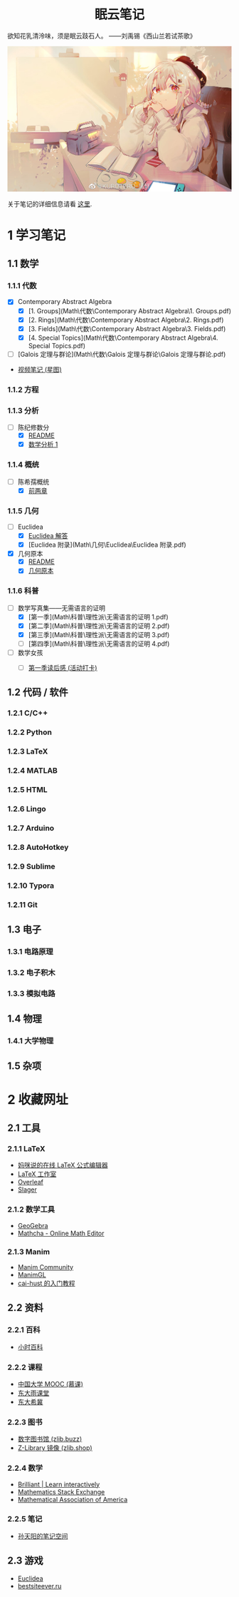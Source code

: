 <h1 align="center">眠云笔记</h1>



欲知花乳清泠味，须是眠云跂石人。	——刘禹锡《西山兰若试茶歌》

<img src="Others\Image\warma_playAndDraw.png">

关于笔记的详细信息请看 [这里](README.html).



# 1	学习笔记

## 1.1	数学

### 1.1.1	代数

- [x] Contemporary Abstract Algebra
  - [x] [1. Groups](Math\代数\Contemporary Abstract Algebra\1. Groups.pdf)
  - [x] [2. Rings](Math\代数\Contemporary Abstract Algebra\2. Rings.pdf)
  - [x] [3. Fields](Math\代数\Contemporary Abstract Algebra\3. Fields.pdf)
  - [x] [4. Special Topics](Math\代数\Contemporary Abstract Algebra\4. Special Topics.pdf)
- [ ] [Galois 定理与群论](Math\代数\Galois 定理与群论\Galois 定理与群论.pdf)

- [视频笔记 (星图)](Math\代数\星图\星图.pdf)

### 1.1.2	方程

### 1.1.3	分析

- [ ] 陈纪修数分
  - [x] [README](Math\分析\陈纪修数分\README.html)
  - [x] [数学分析 1](Math\分析\陈纪修数分\数学分析.pdf)

### 1.1.4	概统

- [ ] 陈希孺概统
  - [x] [前两章](Math\概统\陈希孺\概统前两章.pdf)

### 1.1.5	几何

- [ ] Euclidea
  - [x] [Euclidea 解答](Math\几何\Euclidea\Euclidea.pdf)
  - [x] [Euclidea 附录](Math\几何\Euclidea\Euclidea 附录.pdf)
- [x] 几何原本
  - [x] [README](Math\几何\几何原本\README.html)
  - [x] [几何原本](Math\几何\几何原本\几何原本.pdf)

### 1.1.6	科普

- [ ] 数学写真集——无需语言的证明
  - [x] [第一季](Math\科普\理性派\无需语言的证明 1.pdf)
  - [x] [第二季](Math\科普\理性派\无需语言的证明 2.pdf)
  - [x] [第三季](Math\科普\理性派\无需语言的证明 3.pdf)
  - [ ] [第四季](Math\科普\理性派\无需语言的证明 4.pdf)
- [ ] 数学女孩
  - [ ] [第一季读后感 (活动打卡)](Math\科普\数学女孩\数学女孩.pdf)



## 1.2	代码 / 软件

### 1.2.1	C/C++

### 1.2.2	Python

### 1.2.3	LaTeX

### 1.2.4	MATLAB

### 1.2.5	HTML

### 1.2.6	Lingo

### 1.2.7	Arduino

### 1.2.8	AutoHotkey

### 1.2.9	Sublime

### 1.2.10	Typora

### 1.2.11	Git



## 1.3	电子

### 1.3.1	电路原理

### 1.3.2	电子积木

### 1.3.3	模拟电路



## 1.4	物理

### 1.4.1	大学物理



## 1.5	杂项



# 2	收藏网址

## 2.1	工具

### 2.1.1	LaTeX

- [妈咪说的在线 LaTeX 公式编辑器](https://www.latexlive.com/)
- [LaTeX 工作室](https://www.latexstudio.net/)
- [Overleaf](https://www.overleaf.com/)
- [Slager](https://www.slager.link/#/home)

### 2.1.2	数学工具

- [GeoGebra](https://www.geogebra.org/)
- [Mathcha - Online Math Editor](https://www.mathcha.io/)

### 2.1.3	Manim

- [Manim Community](https://www.manim.community/)
- [ManimGL](https://docs.manim.org.cn/#)
- [cai-hust 的入门教程](https://github.com/cai-hust/manim-tutorial-CN)



## 2.2	资料

### 2.2.1	百科

- [小时百科](https://wuli.wiki/index.html)

### 2.2.2	课程

- [中国大学 MOOC (慕课)](https://www.icourse163.org/)
- [东大雨课堂](https://neu.yuketang.cn/pro/portal/home/)
- [东大希冀](http://neucsecg.neu.edu.cn/indexcs/simple.jsp?loginErr=0)

### 2.2.3	图书

- [数字图书馆 (zlib.buzz)](https://zh.zlib.buzz/)
- [Z-Library 镜像 (zlib.shop)](https://zlib.shop/login)

### 2.2.4	数学

- [Brilliant | Learn interactively](https://brilliant.org/)
- [Mathematics Stack Exchange](https://math.stackexchange.com/)
- [Mathematical Association of America](https://www.maa.org/)

### 2.2.5	笔记

- [孙天阳的笔记空间](https://tysunseven.github.io/)



## 2.3	游戏

- [Euclidea](https://www.euclidea.xyz/)
- [bestsiteever.ru](https://bestsiteever.ru/)

